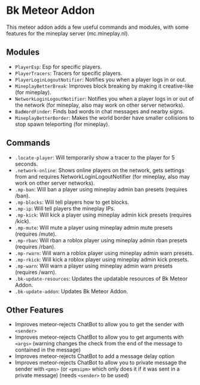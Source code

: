 # Bk Meteor Addon

This meteor addon adds a few useful commands and modules, with some features for the mineplay server (mc.mineplay.nl).

## Modules

 - `PlayerEsp`: Esp for specific players.
 - `PlayerTracers`: Tracers for specific players.
 - `PlayerLoginLogoutNotifier`: Notifies you when a player logs in or out.
 - `MineplayBetterBreak`: Improves block breaking by making it creative-like (for mineplay).
 - `NetworkLoginLogoutNotifier`: Notifies you when a player logs in or out of the network (for mineplay, also may work on other server networks).
 - `BadWordFinder`: Finds bad words in chat messages and nearby signs.
 - `MineplayBetterBorder`: Makes the world border have smaller collisions to stop spawn teleporting (for mineplay).

## Commands

 - `.locate-player`: Will temporarily show a tracer to the player for 5 seconds.
 - `.network-online`: Shows online players on the network, gets settings from and requires NetworkLoginLogoutNotifier (for mineplay, also may work on other server networks).
 - `.mp-ban`: Will ban a player using mineplay admin ban presets (requires /ban).
 - `.mp-blocks`: Will tell players how to get blocks.
 - `.mp-ip`: Will tell players the mineplay IPs.
 - `.mp-kick`: Will kick a player using mineplay admin kick presets (requires /kick).
 - `.mp-mute`: Will mute a player using mineplay admin mute presets (requires /mute).
 - `.mp-rban`: Will rban a roblox player using mineplay admin rban presets (requires /rban).
 - `.mp-rwarn`: Will warn a roblox player using mineplay admin warn presets.
 - `.mp-rkick`: Will kick a roblox player using mineplay admin kick presets.
 - `.mp-warn`: Will warn a player using mineplay admin warn presets (requires /warn).
 - `.bk-update-resources`: Updates the updatable resources of Bk Meteor Addon.
 - `.bk-update-addon`: Updates Bk Meteor Addon.

## Other Features
 - Improves meteor-rejects ChatBot to allow you to get the sender with `<sender>`
 - Improves meteor-rejects ChatBot to allow you to get arguments with `<args>` (warning changes the check from the end of the message to contained in the message)
 - Improves meteor-rejects ChatBot to add a message delay option
 - Improves meteor-rejects ChatBot to allow you to private message the sender with `<pms>` (or `<pmsipm>` which only does it if it was sent in a private message) (needs `<sender>` to be used)
